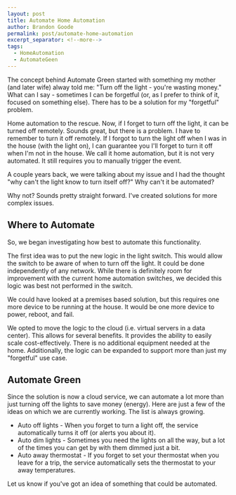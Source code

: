 ```yaml
---
layout: post
title: Automate Home Automation
author: Brandon Goode
permalink: post/automate-home-automation
excerpt_separator: <!--more-->
tags:
  - HomeAutomation
  - AutomateGeen
---
```


The concept behind Automate Green started with something my mother (and later wife) alway told me: "Turn off the light - you're wasting money." What can I say - sometimes I can be forgetful (or, as I prefer to think of it, focused on something else). There has to be a solution for my "forgetful" problem.

<!--more-->

Home automation to the rescue.  Now, if I forget to turn off the light, it can be turned off remotely.  Sounds great, but there is a problem.  I have to remember to turn it off remotely.  If I forgot to turn the light off when I was in the house (with the light on), I can guarantee you I'll forget to turn it off when I'm not in the house. We call it home automation, but it is not very automated.  It still requires you to manually trigger the event.

A couple years back, we were talking about my issue and I had the thought "why can't the light know to turn itself off?" Why can't it be automated?

Why not?  Sounds pretty straight forward.  I've created solutions for more complex issues.

## Where to Automate

So, we began investigating how best to automate this functionality.

The first idea was to put the new logic in the light switch. This would allow the switch to be aware of when to turn off the light. It could be done independently of any network. While there is definitely room for improvement with the current home automation switches, we decided this logic was best not performed in the switch.

We could have looked at a premises based solution, but this requires one more device to be running at the house. It would be one more device to power, reboot, and fail.

We opted to move the logic to the cloud (i.e. virtual servers in a data center).  This allows for several benefits.  It provides the ability to easily scale cost-effectively. There is no additional equipment needed at the home.  Additionally, the logic can be expanded to support more than just my "forgetful" use case.

## Automate Green

Since the solution is now a cloud service, we can automate a lot more than just turning off the lights to save money (energy). Here are just a few of the ideas on which we are currently working.  The list is always growing.

* Auto off lights - When you forget to turn a light off, the service automatically turns it off (or alerts you about it).
* Auto dim lights - Sometimes you need the lights on all the way, but a lot of the times you can get by with them dimmed just a bit.
* Auto away thermostat - If you forget to set your thermostat when you leave for a trip, the service automatically sets the thermostat to your away temperatures.

Let us know if you've got an idea of something that could be automated.
